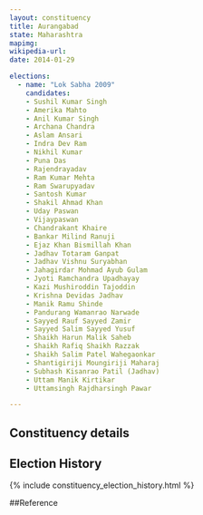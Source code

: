 ```yaml
---
layout: constituency
title: Aurangabad
state: Maharashtra
mapimg: 
wikipedia-url: 
date: 2014-01-29

elections: 
  - name: "Lok Sabha 2009"
    candidates: 
    - Sushil Kumar Singh 
    - Amerika Mahto 
    - Anil Kumar Singh 
    - Archana Chandra 
    - Aslam Ansari 
    - Indra Dev Ram 
    - Nikhil Kumar 
    - Puna Das 
    - Rajendrayadav 
    - Ram Kumar Mehta 
    - Ram Swarupyadav 
    - Santosh Kumar 
    - Shakil Ahmad Khan 
    - Uday Paswan 
    - Vijaypaswan 
    - Chandrakant Khaire 
    - Bankar Milind Ranuji 
    - Ejaz Khan Bismillah Khan 
    - Jadhav Totaram Ganpat 
    - Jadhav Vishnu Suryabhan 
    - Jahagirdar Mohmad Ayub Gulam 
    - Jyoti Ramchandra Upadhayay 
    - Kazi Mushiroddin Tajoddin 
    - Krishna Devidas Jadhav 
    - Manik Ramu Shinde 
    - Pandurang Wamanrao Narwade 
    - Sayyed Rauf Sayyed Zamir 
    - Sayyed Salim Sayyed Yusuf 
    - Shaikh Harun Malik Saheb 
    - Shaikh Rafiq Shaikh Razzak 
    - Shaikh Salim Patel Wahegaonkar 
    - Shantigiriji Moungiriji Maharaj 
    - Subhash Kisanrao Patil (Jadhav) 
    - Uttam Manik Kirtikar 
    - Uttamsingh Rajdharsingh Pawar 

---
```

## Constituency details


## Election History
{% include constituency_election_history.html %}

##Reference
